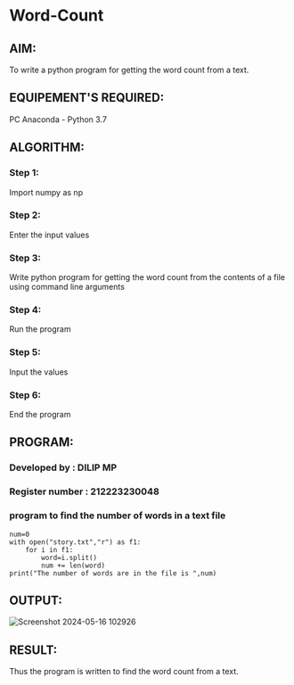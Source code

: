 # Word-Count
## AIM:
To write a python program for getting the word count from a text.
## EQUIPEMENT'S REQUIRED: 
PC
Anaconda - Python 3.7
## ALGORITHM: 
### Step 1:
Import numpy as np
### Step 2: 
Enter the input values
### Step 3: 
Write python program for getting the word count from the contents of a file using command line arguments
### Step 4:  
Run the program
### Step 5: 
Input the values
### Step 6: 
End the program
## PROGRAM:
### Developed by : DILIP MP
### Register number : 212223230048
### program to find the number of words in a text file
```
num=0
with open("story.txt","r") as f1:
    for i in f1:
        word=i.split()
        num += len(word)
print("The number of words are in the file is ",num)
```
## OUTPUT:
![Screenshot 2024-05-16 102926](https://github.com/DilipDofy/Word-Count/assets/147223497/8efccaff-bd5c-4df4-a373-7c525ef6b678)

## RESULT:
Thus the program is written to find the word count from a text.
